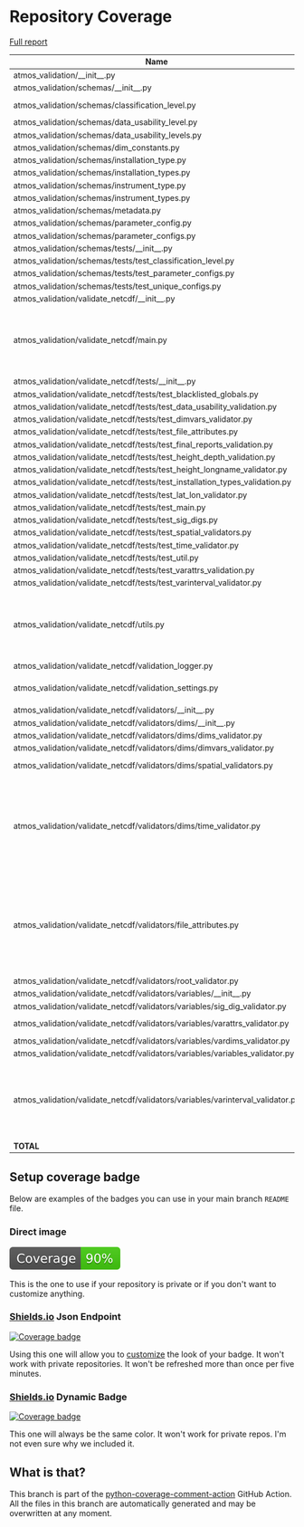 # Repository Coverage

[Full report](https://htmlpreview.github.io/?https://github.com/equinor/atmos-validation/blob/python-coverage-comment-action-data/htmlcov/index.html)

| Name                                                                              |    Stmts |     Miss |   Cover |   Missing |
|---------------------------------------------------------------------------------- | -------: | -------: | ------: | --------: |
| atmos\_validation/\_\_init\_\_.py                                                 |        0 |        0 |    100% |           |
| atmos\_validation/schemas/\_\_init\_\_.py                                         |       10 |        0 |    100% |           |
| atmos\_validation/schemas/classification\_level.py                                |       26 |        4 |     85% |15, 20, 25, 30 |
| atmos\_validation/schemas/data\_usability\_level.py                               |        4 |        0 |    100% |           |
| atmos\_validation/schemas/data\_usability\_levels.py                              |       11 |        0 |    100% |           |
| atmos\_validation/schemas/dim\_constants.py                                       |       12 |        0 |    100% |           |
| atmos\_validation/schemas/installation\_type.py                                   |        4 |        0 |    100% |           |
| atmos\_validation/schemas/installation\_types.py                                  |       11 |        0 |    100% |           |
| atmos\_validation/schemas/instrument\_type.py                                     |        4 |        0 |    100% |           |
| atmos\_validation/schemas/instrument\_types.py                                    |       11 |        0 |    100% |           |
| atmos\_validation/schemas/metadata.py                                             |       46 |        0 |    100% |           |
| atmos\_validation/schemas/parameter\_config.py                                    |       33 |        0 |    100% |           |
| atmos\_validation/schemas/parameter\_configs.py                                   |       23 |        0 |    100% |           |
| atmos\_validation/schemas/tests/\_\_init\_\_.py                                   |        0 |        0 |    100% |           |
| atmos\_validation/schemas/tests/test\_classification\_level.py                    |        7 |        0 |    100% |           |
| atmos\_validation/schemas/tests/test\_parameter\_configs.py                       |        8 |        0 |    100% |           |
| atmos\_validation/schemas/tests/test\_unique\_configs.py                          |       13 |        0 |    100% |           |
| atmos\_validation/validate\_netcdf/\_\_init\_\_.py                                |        1 |        0 |    100% |           |
| atmos\_validation/validate\_netcdf/main.py                                        |       72 |       24 |     67% |45-67, 95, 118, 123-124, 160-163 |
| atmos\_validation/validate\_netcdf/tests/\_\_init\_\_.py                          |        0 |        0 |    100% |           |
| atmos\_validation/validate\_netcdf/tests/test\_blacklisted\_globals.py            |       12 |        0 |    100% |           |
| atmos\_validation/validate\_netcdf/tests/test\_data\_usability\_validation.py     |       25 |        0 |    100% |           |
| atmos\_validation/validate\_netcdf/tests/test\_dimvars\_validator.py              |        8 |        0 |    100% |           |
| atmos\_validation/validate\_netcdf/tests/test\_file\_attributes.py                |       14 |        0 |    100% |           |
| atmos\_validation/validate\_netcdf/tests/test\_final\_reports\_validation.py      |       36 |        0 |    100% |           |
| atmos\_validation/validate\_netcdf/tests/test\_height\_depth\_validation.py       |       23 |        0 |    100% |           |
| atmos\_validation/validate\_netcdf/tests/test\_height\_longname\_validator.py     |       12 |        0 |    100% |           |
| atmos\_validation/validate\_netcdf/tests/test\_installation\_types\_validation.py |       13 |        0 |    100% |           |
| atmos\_validation/validate\_netcdf/tests/test\_lat\_lon\_validator.py             |       35 |        0 |    100% |           |
| atmos\_validation/validate\_netcdf/tests/test\_main.py                            |       25 |        0 |    100% |           |
| atmos\_validation/validate\_netcdf/tests/test\_sig\_digs.py                       |       16 |        0 |    100% |           |
| atmos\_validation/validate\_netcdf/tests/test\_spatial\_validators.py             |       21 |        0 |    100% |           |
| atmos\_validation/validate\_netcdf/tests/test\_time\_validator.py                 |       21 |        0 |    100% |           |
| atmos\_validation/validate\_netcdf/tests/test\_util.py                            |       22 |        1 |     95% |        30 |
| atmos\_validation/validate\_netcdf/tests/test\_varattrs\_validation.py            |       29 |        0 |    100% |           |
| atmos\_validation/validate\_netcdf/tests/test\_varinterval\_validator.py          |       34 |        0 |    100% |           |
| atmos\_validation/validate\_netcdf/utils.py                                       |       81 |       16 |     80% |72-76, 99, 131-136, 142-147, 151 |
| atmos\_validation/validate\_netcdf/validation\_logger.py                          |       52 |        6 |     88% |     23-28 |
| atmos\_validation/validate\_netcdf/validation\_settings.py                        |       42 |       12 |     71% |28, 34-42, 49-52 |
| atmos\_validation/validate\_netcdf/validators/\_\_init\_\_.py                     |        0 |        0 |    100% |           |
| atmos\_validation/validate\_netcdf/validators/dims/\_\_init\_\_.py                |        0 |        0 |    100% |           |
| atmos\_validation/validate\_netcdf/validators/dims/dims\_validator.py             |        9 |        0 |    100% |           |
| atmos\_validation/validate\_netcdf/validators/dims/dimvars\_validator.py          |       26 |        0 |    100% |           |
| atmos\_validation/validate\_netcdf/validators/dims/spatial\_validators.py         |       59 |        4 |     93% |58, 62, 67, 69 |
| atmos\_validation/validate\_netcdf/validators/dims/time\_validator.py             |      100 |       26 |     74% |18, 49, 72-83, 97-105, 129-131, 133, 147, 157, 167 |
| atmos\_validation/validate\_netcdf/validators/file\_attributes.py                 |      131 |       17 |     87% |52-53, 93-98, 125-128, 146-147, 180-181, 208-211 |
| atmos\_validation/validate\_netcdf/validators/root\_validator.py                  |       17 |        0 |    100% |           |
| atmos\_validation/validate\_netcdf/validators/variables/\_\_init\_\_.py           |        0 |        0 |    100% |           |
| atmos\_validation/validate\_netcdf/validators/variables/sig\_dig\_validator.py    |       33 |        1 |     97% |        53 |
| atmos\_validation/validate\_netcdf/validators/variables/varattrs\_validator.py    |       68 |        3 |     96% |38, 53, 58 |
| atmos\_validation/validate\_netcdf/validators/variables/vardims\_validator.py     |       10 |        1 |     90% |        21 |
| atmos\_validation/validate\_netcdf/validators/variables/variables\_validator.py   |       32 |        1 |     97% |        38 |
| atmos\_validation/validate\_netcdf/validators/variables/varinterval\_validator.py |       89 |       12 |     87% |28-29, 58, 69, 74, 86, 89, 110, 116-118, 121 |
|                                                                         **TOTAL** | **1391** |  **128** | **91%** |           |


## Setup coverage badge

Below are examples of the badges you can use in your main branch `README` file.

### Direct image

[![Coverage badge](https://raw.githubusercontent.com/equinor/atmos-validation/python-coverage-comment-action-data/badge.svg)](https://htmlpreview.github.io/?https://github.com/equinor/atmos-validation/blob/python-coverage-comment-action-data/htmlcov/index.html)

This is the one to use if your repository is private or if you don't want to customize anything.

### [Shields.io](https://shields.io) Json Endpoint

[![Coverage badge](https://img.shields.io/endpoint?url=https://raw.githubusercontent.com/equinor/atmos-validation/python-coverage-comment-action-data/endpoint.json)](https://htmlpreview.github.io/?https://github.com/equinor/atmos-validation/blob/python-coverage-comment-action-data/htmlcov/index.html)

Using this one will allow you to [customize](https://shields.io/endpoint) the look of your badge.
It won't work with private repositories. It won't be refreshed more than once per five minutes.

### [Shields.io](https://shields.io) Dynamic Badge

[![Coverage badge](https://img.shields.io/badge/dynamic/json?color=brightgreen&label=coverage&query=%24.message&url=https%3A%2F%2Fraw.githubusercontent.com%2Fequinor%2Fatmos-validation%2Fpython-coverage-comment-action-data%2Fendpoint.json)](https://htmlpreview.github.io/?https://github.com/equinor/atmos-validation/blob/python-coverage-comment-action-data/htmlcov/index.html)

This one will always be the same color. It won't work for private repos. I'm not even sure why we included it.

## What is that?

This branch is part of the
[python-coverage-comment-action](https://github.com/marketplace/actions/python-coverage-comment)
GitHub Action. All the files in this branch are automatically generated and may be
overwritten at any moment.